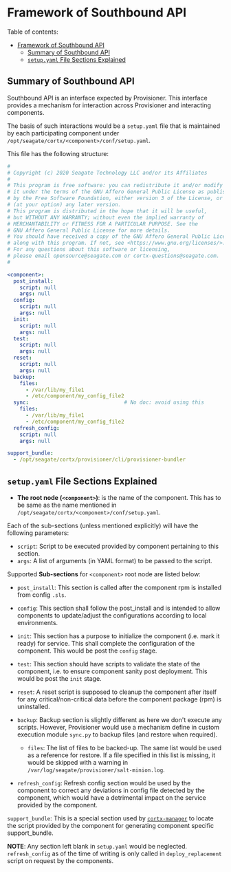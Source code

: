 # Framework of Southbound API

Table of contents:

- [Framework of Southbound API](#framework-of-southbound-api)
  - [Summary of Southbound API](#summary-of-southbound-api)
  - [`setup.yaml` File Sections Explained](#setupyaml-file-sections-explained)


## Summary of Southbound API

Southbound API is an interface expected by Provisioner. This interface provides a mechanism for interaction across Provisioner and interacting components.

The basis of such interactions would be a `setup.yaml` file that is maintained by each participating component under `/opt/seagate/cortx/<component>/conf/setup.yaml`.

This file has the following structure:

```yaml
#
# Copyright (c) 2020 Seagate Technology LLC and/or its Affiliates
#
# This program is free software: you can redistribute it and/or modify
# it under the terms of the GNU Affero General Public License as published
# by the Free Software Foundation, either version 3 of the License, or
# (at your option) any later version.
# This program is distributed in the hope that it will be useful,
# but WITHOUT ANY WARRANTY; without even the implied warranty of
# MERCHANTABILITY or FITNESS FOR A PARTICULAR PURPOSE. See the
# GNU Affero General Public License for more details.
# You should have received a copy of the GNU Affero General Public License
# along with this program. If not, see <https://www.gnu.org/licenses/>.
# For any questions about this software or licensing,
# please email opensource@seagate.com or cortx-questions@seagate.com.
#

<component>:
  post_install:
    script: null
    args: null
  config:
    script: null
    args: null
  init:
    script: null
    args: null
  test:
    script: null
    args: null
  reset:
    script: null
    args: null
  backup:
    files:
      - /var/lib/my_file1
      - /etc/component/my_config_file2
  sync:                               # No doc: avoid using this
    files:
      - /var/lib/my_file1
      - /etc/component/my_config_file2
  refresh_config:
    script: null
    args: null

support_bundle:
  - /opt/seagate/cortx/provisioner/cli/provisioner-bundler
```

## `setup.yaml` File Sections Explained

* **The root node (`<component>`)**: is the name of the component. This has to be same as the name mentioned in `/opt/seagate/cortx/<component>/conf/setup.yaml`.

Each of the sub-sections (unless mentioned explicitly) will have the following parameters:

  * `script`:  Script to be executed provided by component pertaining to this section.
  * `args`:  A list of arguments (in YAML format) to be passed to the script.

Supported **Sub-sections** for `<component>` root node are listed below:

* `post_install`:  This section is called after the component rpm is installed from config `.sls`.

* `config`: This section shall follow the post_install and is intended to allow components to update/adjust the configurations according to local environments.

* `init`: This section has a purpose to initialize the component (i.e. mark it ready) for service. This shall complete the configuration of the component.  This would be post the `config` stage.

* `test`: This section should have scripts to validate the state of the component, i.e. to ensure component sanity post deployment. This would be post the `init` stage.

* `reset`: A reset script is supposed to cleanup the component after itself for any critical/non-critical data before the component package (rpm) is uninstalled.

* `backup`: Backup section is slightly different as here we don't execute any scripts.  However, Provisioner would use a mechanism define in custom execution module `sync.py` to backup files (and restore when required).
  * `files`: The list of files to be backed-up. The same list would be used as a reference for restore.  If a file specified in this list is missing, it would be skipped with a warning in `/var/log/seagate/provisioner/salt-minion.log`.

* `refresh_config`: Refresh config section would be used by the component to correct any deviations in config file detected by the component, which would have a detrimental impact on the service provided by the component.

`support_bundle`: This is a special section used by [`cortx-manager`](https://github.com/Seagate/cortx-manager) to locate the script provided by the component for generating component specific support_bundle.

**NOTE**: Any section left blank in `setup.yaml` would be neglected. `refresh_config` as of the time of writing is only called in `deploy_replacement` script on request by the components.
